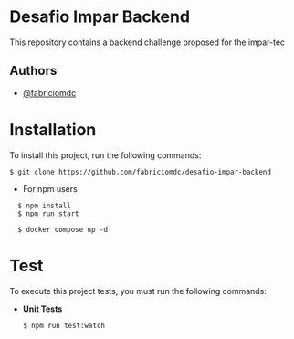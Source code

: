 # Desafio Impar Backend

This repository contains a backend challenge proposed for the impar-tec

## Authors

- [@fabriciomdc](https://github.com/fabriciomdc)

# Installation

To install this project, run the following commands:

```
$ git clone https://github.com/fabriciomdc/desafio-impar-backend
```

- For npm users

```
  $ npm install
  $ npm run start

  $ docker compose up -d
```

# Test

To execute this project tests, you must run the following commands:

- **Unit Tests**

  ```
  $ npm run test:watch
  ```
